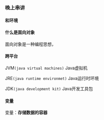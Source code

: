 ### 晚上串讲

####  和环境



#### 什么是面向对象

面向对象是一种编程思想，



#### 跨平台

JVM`(java virtual machines)` Java虚拟机

JRE`(java runtime environmet)` Java运行时环境

JDK`(java development kit)` Java开发工具包




#### 变量
变量：**存储数据的容器**